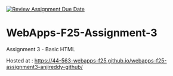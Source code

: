 [![Review Assignment Due Date](https://classroom.github.com/assets/deadline-readme-button-22041afd0340ce965d47ae6ef1cefeee28c7c493a6346c4f15d667ab976d596c.svg)](https://classroom.github.com/a/y0VX-_hh)
# WebApps-F25-Assignment-3
Assignment 3 - Basic HTML


Hosted at : https://44-563-webapps-f25.github.io/webapps-f25-assignment3-anjireddy-github/